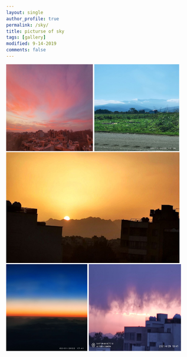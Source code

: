 ```yaml
---
layout: single
author_profile: true
permalink: /sky/
title: picturse of sky
tags: [gallery]
modified: 9-14-2019
comments: false
---
```





<p>
  <img 
  src="assets/images/a.jpg"
  alt=sky
  width=235
  height=235
  />
  <img 
  src="assets/images/c.jpg"
  alt=sky
  width=230
  height=235
  />
  <img 
  src="assets/images/b.jpg"
  alt=sky
  width=470
  height=300
  />
  <img 
  src="assets/images/d.jpg"
  alt=sky
  width=220
  height=235
  />
  <img 
  src="assets/images/e.jpg"
  alt=sky
  width=250
  height=235
  />
  
</p>




